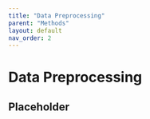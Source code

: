 ```yaml
---
title: "Data Preprocessing"
parent: "Methods"
layout: default
nav_order: 2
---
```


# Data Preprocessing

## Placeholder